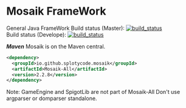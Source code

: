 # Mosaik FrameWork
General Java FrameWork
Build status (Master): [![build_status](https://travis-ci.org/SplotyCode/Mosaik-Framework.svg?branch=master)](https://travis-ci.org/SplotyCode/Mosaik-Framework)<br>
Build status (Develope): [![build_status](https://travis-ci.org/SplotyCode/Mosaik-Framework.svg?branch=develop)](https://travis-ci.org/SplotyCode/Mosaik-Framework)

***Maven***
Mosaik is on the Maven central.
```xml
<dependency>
  <groupId>io.github.splotycode.mosaik</groupId>
  <artifactId>Mosaik-All</artifactId>
  <version>2.2.8</version>
</dependency>
```
Note: GameEngine and SpigotLib are not part of Mosaik-All
Don't use argparser or domparser standalone. 
